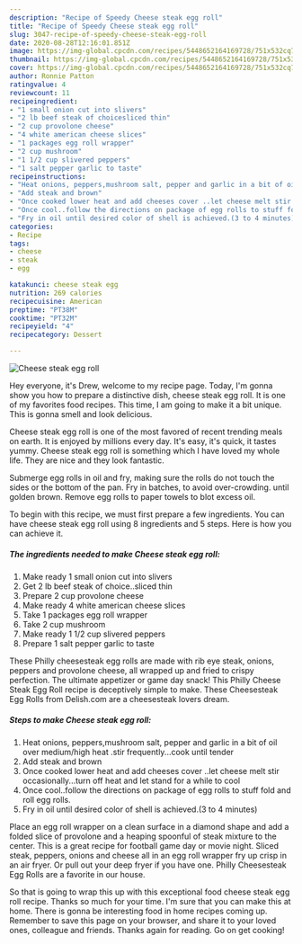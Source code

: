 ```yaml
---
description: "Recipe of Speedy Cheese steak egg roll"
title: "Recipe of Speedy Cheese steak egg roll"
slug: 3047-recipe-of-speedy-cheese-steak-egg-roll
date: 2020-08-28T12:16:01.851Z
image: https://img-global.cpcdn.com/recipes/5448652164169728/751x532cq70/cheese-steak-egg-roll-recipe-main-photo.jpg
thumbnail: https://img-global.cpcdn.com/recipes/5448652164169728/751x532cq70/cheese-steak-egg-roll-recipe-main-photo.jpg
cover: https://img-global.cpcdn.com/recipes/5448652164169728/751x532cq70/cheese-steak-egg-roll-recipe-main-photo.jpg
author: Ronnie Patton
ratingvalue: 4
reviewcount: 11
recipeingredient:
- "1 small onion cut into slivers"
- "2 lb beef steak of choicesliced thin"
- "2 cup provolone cheese"
- "4 white american cheese slices"
- "1 packages egg roll wrapper"
- "2 cup mushroom"
- "1 1/2 cup slivered peppers"
- "1 salt pepper garlic to taste"
recipeinstructions:
- "Heat onions, peppers,mushroom salt, pepper and garlic in a bit of oil over medium/high heat .stir frequently...cook until tender"
- "Add steak and brown"
- "Once cooked lower heat and add cheeses cover ..let cheese melt stir occasionally...turn off heat and let stand for a while to cool"
- "Once cool..follow the directions on package of egg rolls to stuff fold and roll egg rolls."
- "Fry in oil until desired color of shell is achieved.(3 to 4 minutes)"
categories:
- Recipe
tags:
- cheese
- steak
- egg

katakunci: cheese steak egg 
nutrition: 269 calories
recipecuisine: American
preptime: "PT38M"
cooktime: "PT32M"
recipeyield: "4"
recipecategory: Dessert

---
```



![Cheese steak egg roll](https://img-global.cpcdn.com/recipes/5448652164169728/751x532cq70/cheese-steak-egg-roll-recipe-main-photo.jpg)

Hey everyone, it's Drew, welcome to my recipe page. Today, I'm gonna show you how to prepare a distinctive dish, cheese steak egg roll. It is one of my favorites food recipes. This time, I am going to make it a bit unique. This is gonna smell and look delicious.

Cheese steak egg roll is one of the most favored of recent trending meals on earth. It is enjoyed by millions every day. It's easy, it's quick, it tastes yummy. Cheese steak egg roll is something which I have loved my whole life. They are nice and they look fantastic.

Submerge egg rolls in oil and fry, making sure the rolls do not touch the sides or the bottom of the pan. Fry in batches, to avoid over-crowding. until golden brown. Remove egg rolls to paper towels to blot excess oil.


To begin with this recipe, we must first prepare a few ingredients. You can have cheese steak egg roll using 8 ingredients and 5 steps. Here is how you can achieve it.

<!--inarticleads1-->

##### The ingredients needed to make Cheese steak egg roll:

1. Make ready 1 small onion cut into slivers
1. Get 2 lb beef steak of choice..sliced thin
1. Prepare 2 cup provolone cheese
1. Make ready 4 white american cheese slices
1. Take 1 packages egg roll wrapper
1. Take 2 cup mushroom
1. Make ready 1 1/2 cup slivered peppers
1. Prepare 1 salt pepper garlic to taste


These Philly cheesesteak egg rolls are made with rib eye steak, onions, peppers and provolone cheese, all wrapped up and fried to crispy perfection. The ultimate appetizer or game day snack! This Philly Cheese Steak Egg Roll recipe is deceptively simple to make. These Cheesesteak Egg Rolls from Delish.com are a cheesesteak lovers dream. 

<!--inarticleads2-->

##### Steps to make Cheese steak egg roll:

1. Heat onions, peppers,mushroom salt, pepper and garlic in a bit of oil over medium/high heat .stir frequently...cook until tender
1. Add steak and brown
1. Once cooked lower heat and add cheeses cover ..let cheese melt stir occasionally...turn off heat and let stand for a while to cool
1. Once cool..follow the directions on package of egg rolls to stuff fold and roll egg rolls.
1. Fry in oil until desired color of shell is achieved.(3 to 4 minutes)


Place an egg roll wrapper on a clean surface in a diamond shape and add a folded slice of provolone and a heaping spoonful of steak mixture to the center. This is a great recipe for football game day or movie night. Sliced steak, peppers, onions and cheese all in an egg roll wrapper fry up crisp in an air fryer. Or pull out your deep fryer if you have one. Philly Cheesesteak Egg Rolls are a favorite in our house. 

So that is going to wrap this up with this exceptional food cheese steak egg roll recipe. Thanks so much for your time. I'm sure that you can make this at home. There is gonna be interesting food in home recipes coming up. Remember to save this page on your browser, and share it to your loved ones, colleague and friends. Thanks again for reading. Go on get cooking!
